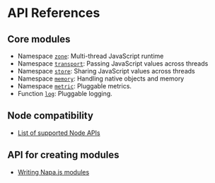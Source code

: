 # API References

## Core modules
- Namespace [`zone`](./zone.md): Multi-thread JavaScript runtime
- Namespace [`transport`](./transport.md): Passing JavaScript values across threads
- Namespace [`store`](./store.md): Sharing JavaScript values across threads
- Namespace [`memory`](./memory.md): Handling native objects and memory
- Namespace [`metric`](./metric.md): Pluggable metrics.
- Function [`log`](./log.md): Pluggable logging.

## Node compatibility
- [List of supported Node APIs](./node-api.md)

## API for creating modules
- [Writing Napa.js modules](./module.md)
